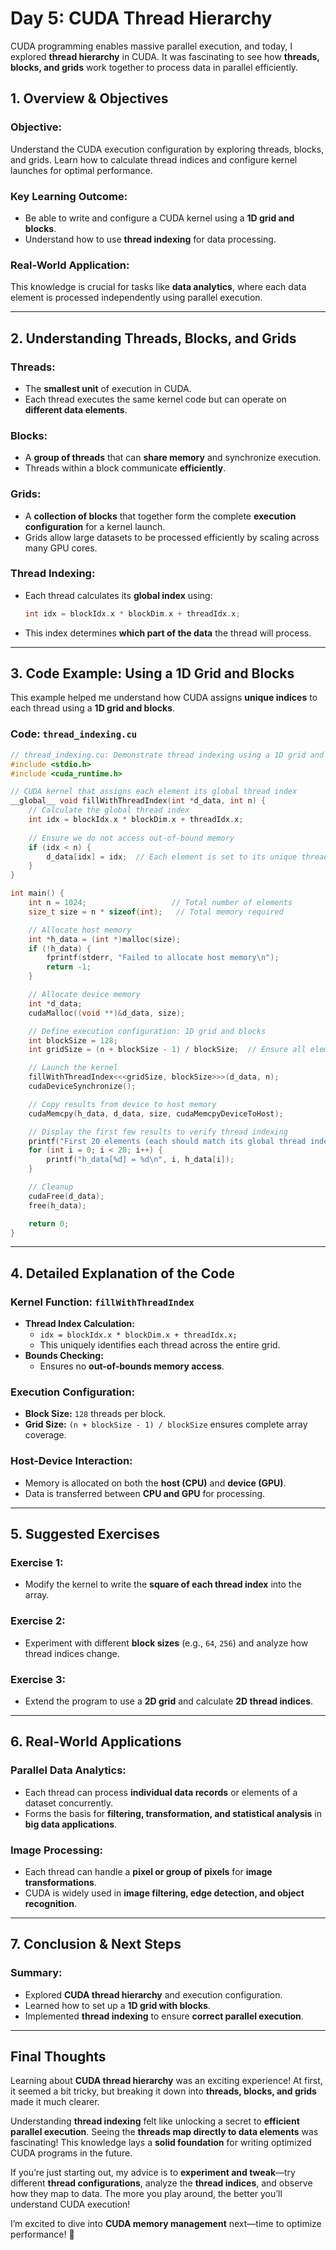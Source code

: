 # Day 5: CUDA Thread Hierarchy

CUDA programming enables massive parallel execution, and today, I explored **thread hierarchy** in CUDA. It was fascinating to see how **threads, blocks, and grids** work together to process data in parallel efficiently.

## 1. Overview & Objectives

### Objective:
Understand the CUDA execution configuration by exploring threads, blocks, and grids. Learn how to calculate thread indices and configure kernel launches for optimal performance.

### Key Learning Outcome:
- Be able to write and configure a CUDA kernel using a **1D grid and blocks**.
- Understand how to use **thread indexing** for data processing.

### Real-World Application:
This knowledge is crucial for tasks like **data analytics**, where each data element is processed independently using parallel execution.

---

## 2. Understanding Threads, Blocks, and Grids

### Threads:
- The **smallest unit** of execution in CUDA.
- Each thread executes the same kernel code but can operate on **different data elements**.

### Blocks:
- A **group of threads** that can **share memory** and synchronize execution.
- Threads within a block communicate **efficiently**.

### Grids:
- A **collection of blocks** that together form the complete **execution configuration** for a kernel launch.
- Grids allow large datasets to be processed efficiently by scaling across many GPU cores.

### Thread Indexing:
- Each thread calculates its **global index** using:
  ```cpp
  int idx = blockIdx.x * blockDim.x + threadIdx.x;
  ```
- This index determines **which part of the data** the thread will process.

---

## 3. Code Example: Using a 1D Grid and Blocks

This example helped me understand how CUDA assigns **unique indices** to each thread using a **1D grid and blocks**.

### Code: `thread_indexing.cu`

```cpp
// thread_indexing.cu: Demonstrate thread indexing using a 1D grid and blocks
#include <stdio.h>
#include <cuda_runtime.h>

// CUDA kernel that assigns each element its global thread index
__global__ void fillWithThreadIndex(int *d_data, int n) {
    // Calculate the global thread index
    int idx = blockIdx.x * blockDim.x + threadIdx.x;
    
    // Ensure we do not access out-of-bound memory
    if (idx < n) {
        d_data[idx] = idx;  // Each element is set to its unique thread index
    }
}

int main() {
    int n = 1024;                   // Total number of elements
    size_t size = n * sizeof(int);   // Total memory required

    // Allocate host memory
    int *h_data = (int *)malloc(size);
    if (!h_data) {
        fprintf(stderr, "Failed to allocate host memory\n");
        return -1;
    }

    // Allocate device memory
    int *d_data;
    cudaMalloc((void **)&d_data, size);

    // Define execution configuration: 1D grid and blocks
    int blockSize = 128;
    int gridSize = (n + blockSize - 1) / blockSize;  // Ensure all elements are covered

    // Launch the kernel
    fillWithThreadIndex<<<gridSize, blockSize>>>(d_data, n);
    cudaDeviceSynchronize();

    // Copy results from device to host memory
    cudaMemcpy(h_data, d_data, size, cudaMemcpyDeviceToHost);

    // Display the first few results to verify thread indexing
    printf("First 20 elements (each should match its global thread index):\n");
    for (int i = 0; i < 20; i++) {
        printf("h_data[%d] = %d\n", i, h_data[i]);
    }

    // Cleanup
    cudaFree(d_data);
    free(h_data);

    return 0;
}
```

---

## 4. Detailed Explanation of the Code

### Kernel Function: `fillWithThreadIndex`
- **Thread Index Calculation:**
  - `idx = blockIdx.x * blockDim.x + threadIdx.x;`
  - This uniquely identifies each thread across the entire grid.
- **Bounds Checking:**
  - Ensures no **out-of-bounds memory access**.

### Execution Configuration:
- **Block Size:** `128` threads per block.
- **Grid Size:** `(n + blockSize - 1) / blockSize` ensures complete array coverage.

### Host-Device Interaction:
- Memory is allocated on both the **host (CPU)** and **device (GPU)**.
- Data is transferred between **CPU and GPU** for processing.

---

## 5. Suggested Exercises

### Exercise 1:
- Modify the kernel to write the **square of each thread index** into the array.

### Exercise 2:
- Experiment with different **block sizes** (e.g., `64`, `256`) and analyze how thread indices change.

### Exercise 3:
- Extend the program to use a **2D grid** and calculate **2D thread indices**.

---

## 6. Real-World Applications

### **Parallel Data Analytics:**
- Each thread can process **individual data records** or elements of a dataset concurrently.
- Forms the basis for **filtering, transformation, and statistical analysis** in **big data applications**.

### **Image Processing:**
- Each thread can handle a **pixel or group of pixels** for **image transformations**.
- CUDA is widely used in **image filtering, edge detection, and object recognition**.

---

## 7. Conclusion & Next Steps

### Summary:
- Explored **CUDA thread hierarchy** and execution configuration.
- Learned how to set up a **1D grid with blocks**.
- Implemented **thread indexing** to ensure **correct parallel execution**.


---

## Final Thoughts

Learning about **CUDA thread hierarchy** was an exciting experience! At first, it seemed a bit tricky, but breaking it down into **threads, blocks, and grids** made it much clearer.

Understanding **thread indexing** felt like unlocking a secret to **efficient parallel execution**. Seeing the **threads map directly to data elements** was fascinating! This knowledge lays a **solid foundation** for writing optimized CUDA programs in the future.

If you’re just starting out, my advice is to **experiment and tweak**—try different **thread configurations**, analyze the **thread indices**, and observe how they map to data. The more you play around, the better you’ll understand CUDA execution!

I’m excited to dive into **CUDA memory management** next—time to optimize performance! 🚀
